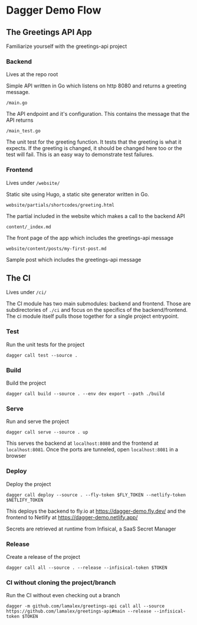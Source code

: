 # Dagger Demo Flow

## The Greetings API App

Familiarize yourself with the greetings-api project

### Backend

Lives at the repo root

Simple API written in Go which listens on http 8080 and returns a greeting message.

`/main.go`

The API endpoint and it's configuration. This contains the message that the API returns

`/main_test.go`

The unit test for the greeting function. It tests that the greeting is what it expects. If
the greeting is changed, it should be changed here too or the test will fail. This is an
easy way to demonstrate test failures.

### Frontend

Lives under `/website/`

Static site using Hugo, a static site generator written in Go.

`website/partials/shortcodes/greeting.html`

The partial included in the website which makes a call to the backend API

`content/_index.md`

The front page of the app which includes the greetings-api message

`website/content/posts/my-first-post.md`

Sample post which includes the greetings-api message


## The CI

Lives under `/ci/`

The CI module has two main submodules: backend and frontend. Those are subdirectories of
`./ci` and focus on the specifics of the backend/frontend. The ci module itself pulls
those together for a single project entrypoint.

### Test

Run the unit tests for the project

`dagger call test --source .`

### Build

Build the project

`dagger call build --source . --env dev export --path ./build`

### Serve

Run and serve the project

`dagger call serve --source . up`

This serves the backend at `localhost:8080` and the frontend at `localhost:8081`. Once the
ports are tunneled, open `localhost:8081` in a browser

### Deploy

Deploy the project

`dagger call deploy --source . --fly-token $FLY_TOKEN --netlify-token $NETLIFY_TOKEN`

This deploys the backend to fly.io at https://dagger-demo.fly.dev/ and the frontend to
Netlify at https://dagger-demo.netlify.app/

Secrets are retrieved at runtime from Infisical, a SaaS Secret Manager

### Release

Create a release of the project

`dagger call all --source . --release --infisical-token $TOKEN`

### CI without cloning the project/branch

Run the CI without even checking out a branch

`dagger -m github.com/lamalex/greetings-api call all --source https://github.com/lamalex/greetings-api#main --release --infisical-token $TOKEN`
